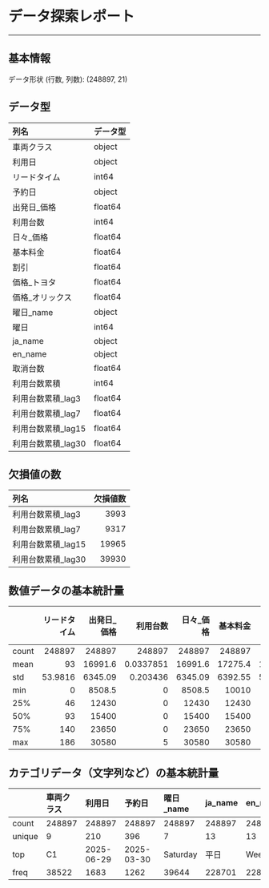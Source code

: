 # データ探索レポート

---

## 基本情報
データ形状 (行数, 列数): (248897, 21)


## データ型
| 列名               | データ型   |
|:-------------------|:-----------|
| 車両クラス         | object     |
| 利用日             | object     |
| リードタイム       | int64      |
| 予約日             | object     |
| 出発日_価格        | float64    |
| 利用台数           | int64      |
| 日々_価格          | float64    |
| 基本料金           | float64    |
| 割引               | float64    |
| 価格_トヨタ        | float64    |
| 価格_オリックス    | float64    |
| 曜日_name          | object     |
| 曜日               | int64      |
| ja_name            | object     |
| en_name            | object     |
| 取消台数           | float64    |
| 利用台数累積       | int64      |
| 利用台数累積_lag3  | float64    |
| 利用台数累積_lag7  | float64    |
| 利用台数累積_lag15 | float64    |
| 利用台数累積_lag30 | float64    |


## 欠損値の数
| 列名               |   欠損値数 |
|:-------------------|-----------:|
| 利用台数累積_lag3  |       3993 |
| 利用台数累積_lag7  |       9317 |
| 利用台数累積_lag15 |      19965 |
| 利用台数累積_lag30 |      39930 |


## 数値データの基本統計量
|       |   リードタイム |   出発日_価格 |       利用台数 |   日々_価格 |   基本料金 |         割引 |   価格_トヨタ |   価格_オリックス |         曜日 |        取消台数 |   利用台数累積 |   利用台数累積_lag3 |   利用台数累積_lag7 |   利用台数累積_lag15 |   利用台数累積_lag30 |
|:------|---------------:|--------------:|---------------:|------------:|-----------:|-------------:|--------------:|------------------:|-------------:|----------------:|---------------:|--------------------:|--------------------:|---------------------:|---------------------:|
| count |    248897      |     248897    | 248897         |   248897    |  248897    | 248897       |     248897    |          248897   | 248897       | 248897          |   248897       |        244904       |        239580       |         228932       |         208967       |
| mean  |        93      |      16991.6  |      0.0337851 |    16991.6  |   17275.4  |      1.50558 |      14167.3  |           15091.7 |      3.10969 |      0.00483734 |        3.54783 |             3.5028  |             3.44177 |              3.31766 |              3.08278 |
| std   |        53.9816 |       6345.09 |      0.203436  |     6345.09 |    6392.55 |      5.63171 |       5879.78 |            6817.2 |      2.0265  |      0.072053   |        5.18626 |             5.09823 |             4.97982 |              4.74308 |              4.34194 |
| min   |         0      |       8508.5  |      0         |     8508.5  |   10010    |      0       |       6864    |            5720   |      0       |      0          |        0       |             0       |             0       |              0       |              0       |
| 25%   |        46      |      12430    |      0         |    12430    |   12430    |      0       |       8580    |           11550   |      1       |      0          |        1       |             1       |             1       |              1       |              1       |
| 50%   |        93      |      15400    |      0         |    15400    |   15400    |      0       |      12100    |           11781   |      3       |      0          |        2       |             2       |             2       |              2       |              2       |
| 75%   |       140      |      23650    |      0         |    23650    |   23650    |      0       |      17160    |           17820   |      5       |      0          |        4       |             4       |             4       |              4       |              4       |
| max   |       186      |      30580    |      5         |    30580    |   30580    |     25       |      35750    |           35640   |      6       |      3          |       66       |            66       |            66       |             66       |             58       |


## カテゴリデータ（文字列など）の基本統計量
|        | 車両クラス   | 利用日     | 予約日     | 曜日_name   | ja_name   | en_name   |
|:-------|:-------------|:-----------|:-----------|:------------|:----------|:----------|
| count  | 248897       | 248897     | 248897     | 248897      | 248897    | 248897    |
| unique | 9            | 210        | 396        | 7           | 13        | 13        |
| top    | C1           | 2025-06-29 | 2025-03-30 | Saturday    | 平日      | Weekday   |
| freq   | 38522        | 1683       | 1262       | 39644       | 228701    | 228701    |

